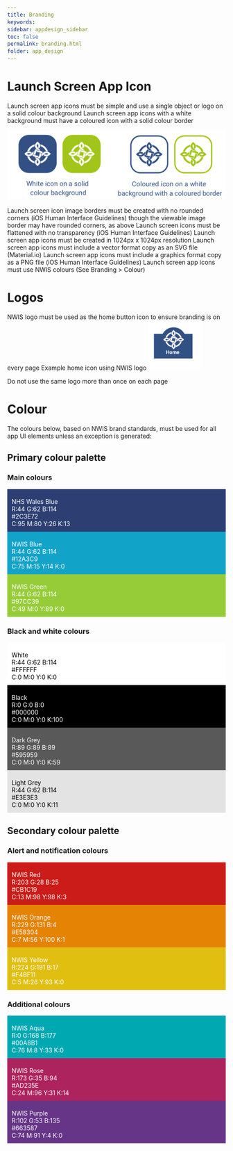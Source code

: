 ```yaml
---
title: Branding
keywords:
sidebar: appdesign_sidebar
toc: false
permalink: branding.html
folder: app_design 
---
```




# Launch Screen App Icon
Launch screen app icons must be simple and use a single object or logo on a solid colour background
Launch screen app icons with a white background must have a coloured icon with a solid colour border

<img src="/images/examples/design-standards-icon-examples.png">

Launch screen icon image borders must be created with no rounded corners (iOS Human Interface Guidelines) though the viewable image border may have rounded corners, as above
Launch screen icons must be flattened with no transparency (iOS Human Interface Guidelines)
Launch screen app icons must be created in 1024px x 1024px resolution
Launch screen app icons must include a vector format copy as an SVG file (Material.io)
Launch screen app icons must include a graphics format copy as a PNG file (iOS Human Interface Guidelines)
Launch screen app icons must use NWIS colours (See Branding > Colour)
# Logos

NWIS logo must be used as the home button icon to ensure branding is on every page 
Example home icon using NWIS logo
<img src="/images/examples/design-standards-home-example.png" style="max-width: 120px">

Do not use the same logo more than once on each page

# Colour
The colours below, based on NWIS brand standards, must be used for all app UI elements unless an exception is generated:

## Primary colour palette

### Main colours

<div class="swatch-wrapper">
	<div class="row text-center">
		<div class="col-md-4" style="background-color: rgb(44, 62, 114); color: white; padding: 20px 10px 10px 10px;">
			<span class="swatch_title">NHS Wales Blue</span><br>
			<span class="">R:44 G:62 B:114</span><br>
			<span class="small">#2C3E72</span><br>
			<span class="small">C:95 M:80 Y:26 K:13</span>
		</div>
		<div class="col-md-4" style="background-color: rgb(18, 163, 201); color: white; padding: 20px 10px 10px 10px;">
			<span class="swatch_title">NWIS Blue</span><br>
			<span class="">R:44 G:62 B:114</span><br>
			<span class="small">#12A3C9</span><br>
			<span class="small">C:75 M:15 Y:14 K:0</span>
		</div>
		<div class="col-md-4" style="background-color: rgb(151, 204, 57); color: white; padding: 20px 10px 10px 10px;">
			<span class="swatch_title">NWIS Green</span><br>
			<span class="">R:44 G:62 B:114</span><br>
			<span class="small">#97CC39</span><br>
			<span class="small">C:49 M:0 Y:89 K:0</span>
		</div>
	</div>
</div>

### Black and white colours

<div class="swatch-wrapper">
	<div class="row text-center">
		<div class="col-md-3" style="background-color: rgb(255, 255, 255); color: black; padding: 20px 10px 10px 10px;">
			<span class="swatch_title">White</span><br>
			<span class="">R:44 G:62 B:114</span><br>
			<span class="small">#FFFFFF</span><br>
			<span class="small">C:0 M:0 Y:0 K:0</span>
		</div>
		<div class="col-md-3" style="background-color: rgb(0, 0, 0); color: white; padding: 20px 10px 10px 10px;">
			<span class="swatch_title">Black</span><br>
			<span class="">R:0 G:0 B:0</span><br>
			<span class="small">#000000</span><br>
			<span class="small">C:0 M:0 Y:0 K:100</span>
		</div>
		<div class="col-md-3" style="background-color: rgb(89, 89, 89); color: white; padding: 20px 10px 10px 10px;">
			<span class="swatch_title">Dark Grey</span><br>
			<span class="">R:89 G:89 B:89</span><br>
			<span class="small">#595959</span><br>
			<span class="small">C:0 M:0 Y:0 K:59</span>
		</div>
		<div class="col-md-3" style="background-color: rgb(227, 227, 227); color: black; padding: 20px 10px 10px 10px;">
			<span class="swatch_title">Light Grey</span><br>
			<span class="">R:44 G:62 B:114</span><br>
			<span class="small">#E3E3E3</span><br>
			<span class="small">C:0 M:0 Y:0 K:11</span>
		</div>
	</div>
</div>

## Secondary colour palette

### Alert and notification colours

<div class="swatch-wrapper">
				<div class="row text-center">
					<div class="col-md-4" style="background-color: rgb(203, 28, 25); color: white; padding: 20px 10px 10px 10px;">
						<span class="swatch_title">NWIS Red</span><br>
						<span class="">R:203 G:28 B:25</span><br>
						<span class="small">#CB1C19</span><br>
						<span class="small">C:13 M:98 Y:98 K:3</span>
					</div>
					<div class="col-md-4" style="background-color: rgb(229, 131, 4); color: white; padding: 20px 10px 10px 10px;">
						<span class="swatch_title">NWIS Orange</span><br>
						<span class="">R:229 G:131 B:4</span><br>
						<span class="small">#E58304</span><br>
						<span class="small">C:7 M:56 Y:100 K:1</span>
					</div>
					<div class="col-md-4" style="background-color: rgb(224, 191, 17); color: white; padding: 20px 10px 10px 10px;">
						<span class="swatch_title">NWIS Yellow</span><br>
						<span class="">R:224 G:191 B:17</span><br>
						<span class="small">#F4BF11</span><br>
						<span class="small">C:5 M:26 Y:93 K:0</span>
					</div>
				</div>
			</div>

### Additional colours

<div class="swatch-wrapper">
				<div class="row text-center">
					<div class="col-md-4" style="background-color: rgb(0, 168, 177); color: white; padding: 20px 10px 10px 10px;">
						<span class="swatch_title">NWIS Aqua</span><br>
						<span class="">R:0 G:168 B:177</span><br>
						<span class="small">#00A8B1</span><br>
						<span class="small">C:76 M:8 Y:33 K:0</span>
					</div>
					<div class="col-md-4" style="background-color: rgb(173, 35, 94); color: white; padding: 20px 10px 10px 10px;">
						<span class="swatch_title">NWIS Rose</span><br>
						<span class="">R:173 G:35 B:94</span><br>
						<span class="small">#AD235E</span><br>
						<span class="small">C:24 M:96 Y:31 K:14</span>
					</div>
					<div class="col-md-4" style="background-color: rgb(102, 53, 135); color: white; padding: 20px 10px 10px 10px;">
						<span class="swatch_title">NWIS Purple</span><br>
						<span class="">R:102 G:53 B:135</span><br>
						<span class="small">#663587</span><br>
						<span class="small">C:74 M:91 Y:4 K:0</span>
					</div>
				</div>
			</div>